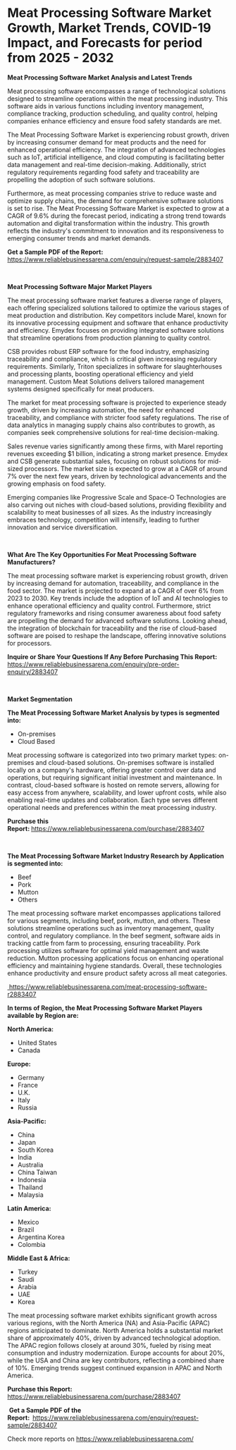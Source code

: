 <p><h1>Meat Processing Software Market Growth, Market Trends, COVID-19 Impact, and Forecasts for period from 2025 - 2032</h1></p><p><strong>Meat Processing Software Market Analysis and Latest Trends</strong></p>
<p><p>Meat processing software encompasses a range of technological solutions designed to streamline operations within the meat processing industry. This software aids in various functions including inventory management, compliance tracking, production scheduling, and quality control, helping companies enhance efficiency and ensure food safety standards are met.</p><p>The Meat Processing Software Market is experiencing robust growth, driven by increasing consumer demand for meat products and the need for enhanced operational efficiency. The integration of advanced technologies such as IoT, artificial intelligence, and cloud computing is facilitating better data management and real-time decision-making. Additionally, strict regulatory requirements regarding food safety and traceability are propelling the adoption of such software solutions.</p><p>Furthermore, as meat processing companies strive to reduce waste and optimize supply chains, the demand for comprehensive software solutions is set to rise. The Meat Processing Software Market is expected to grow at a CAGR of 9.6% during the forecast period, indicating a strong trend towards automation and digital transformation within the industry. This growth reflects the industry's commitment to innovation and its responsiveness to emerging consumer trends and market demands.</p></p>
<p><strong>Get a Sample PDF of the Report:&nbsp;</strong> <a href="https://www.reliablebusinessarena.com/enquiry/request-sample/2883407?utm_campaign=2396&utm_medium=2&utm_source=Github&utm_content=ia&utm_term=13032025&utm_id=meat-processing-software">https://www.reliablebusinessarena.com/enquiry/request-sample/2883407</a></p>
<p>&nbsp;</p>
<p><strong>Meat Processing Software Major Market Players</strong></p>
<p><p>The meat processing software market features a diverse range of players, each offering specialized solutions tailored to optimize the various stages of meat production and distribution. Key competitors include Marel, known for its innovative processing equipment and software that enhance productivity and efficiency. Emydex focuses on providing integrated software solutions that streamline operations from production planning to quality control. </p><p>CSB provides robust ERP software for the food industry, emphasizing traceability and compliance, which is critical given increasing regulatory requirements. Similarly, Triton specializes in software for slaughterhouses and processing plants, boosting operational efficiency and yield management. Custom Meat Solutions delivers tailored management systems designed specifically for meat producers.</p><p>The market for meat processing software is projected to experience steady growth, driven by increasing automation, the need for enhanced traceability, and compliance with stricter food safety regulations. The rise of data analytics in managing supply chains also contributes to growth, as companies seek comprehensive solutions for real-time decision-making.</p><p>Sales revenue varies significantly among these firms, with Marel reporting revenues exceeding $1 billion, indicating a strong market presence. Emydex and CSB generate substantial sales, focusing on robust solutions for mid-sized processors. The market size is expected to grow at a CAGR of around 7% over the next few years, driven by technological advancements and the growing emphasis on food safety.</p><p>Emerging companies like Progressive Scale and Space-O Technologies are also carving out niches with cloud-based solutions, providing flexibility and scalability to meat businesses of all sizes. As the industry increasingly embraces technology, competition will intensify, leading to further innovation and service diversification.</p></p>
<p>&nbsp;</p>
<p><strong>What Are The Key Opportunities For Meat Processing Software Manufacturers?</strong></p>
<p><p>The meat processing software market is experiencing robust growth, driven by increasing demand for automation, traceability, and compliance in the food sector. The market is projected to expand at a CAGR of over 6% from 2023 to 2030. Key trends include the adoption of IoT and AI technologies to enhance operational efficiency and quality control. Furthermore, strict regulatory frameworks and rising consumer awareness about food safety are propelling the demand for advanced software solutions. Looking ahead, the integration of blockchain for traceability and the rise of cloud-based software are poised to reshape the landscape, offering innovative solutions for processors.</p></p>
<p><strong>Inquire or Share Your Questions If Any Before Purchasing This Report:</strong> <a href="https://www.reliablebusinessarena.com/enquiry/pre-order-enquiry/2883407?utm_campaign=2396&utm_medium=2&utm_source=Github&utm_content=ia&utm_term=13032025&utm_id=meat-processing-software">https://www.reliablebusinessarena.com/enquiry/pre-order-enquiry/2883407</a></p>
<p>&nbsp;</p>
<p><strong>Market Segmentation</strong></p>
<p><strong>The Meat Processing Software Market Analysis by types is segmented into:</strong></p>
<p><ul><li>On-premises</li><li>Cloud Based</li></ul></p>
<p><p>Meat processing software is categorized into two primary market types: on-premises and cloud-based solutions. On-premises software is installed locally on a company's hardware, offering greater control over data and operations, but requiring significant initial investment and maintenance. In contrast, cloud-based software is hosted on remote servers, allowing for easy access from anywhere, scalability, and lower upfront costs, while also enabling real-time updates and collaboration. Each type serves different operational needs and preferences within the meat processing industry.</p></p>
<p><strong>Purchase this Report:&nbsp;</strong><a href="https://www.reliablebusinessarena.com/purchase/2883407?utm_campaign=2396&utm_medium=2&utm_source=Github&utm_content=ia&utm_term=13032025&utm_id=meat-processing-software">https://www.reliablebusinessarena.com/purchase/2883407</a></p>
<p>&nbsp;</p>
<p><strong>The Meat Processing Software Market Industry Research by Application is segmented into:</strong></p>
<p><ul><li>Beef</li><li>Pork</li><li>Mutton</li><li>Others</li></ul></p>
<p><p>The meat processing software market encompasses applications tailored for various segments, including beef, pork, mutton, and others. These solutions streamline operations such as inventory management, quality control, and regulatory compliance. In the beef segment, software aids in tracking cattle from farm to processing, ensuring traceability. Pork processing utilizes software for optimal yield management and waste reduction. Mutton processing applications focus on enhancing operational efficiency and maintaining hygiene standards. Overall, these technologies enhance productivity and ensure product safety across all meat categories.</p></p>
<p><a href="https://www.reliablebusinessarena.com/meat-processing-software-r2883407?utm_campaign=2396&utm_medium=2&utm_source=Github&utm_content=ia&utm_term=13032025&utm_id=meat-processing-software">&nbsp;https://www.reliablebusinessarena.com/meat-processing-software-r2883407</a></p>
<p><strong>In terms of Region, the Meat Processing Software Market Players available by Region are:</strong></p>
<p>
    <p> <strong> North America: </strong>
        <ul>
            <li>United States</li>
            <li>Canada</li>
        </ul>
        </p> 
    <p> <strong> Europe: </strong>
        <ul>
            <li>Germany</li>
            <li>France</li>
            <li>U.K.</li>
            <li>Italy</li>
            <li>Russia</li>
        </ul>
        </p> 
    <p> <strong> Asia-Pacific: </strong>
        <ul>
            <li>China</li>
            <li>Japan</li>
            <li>South Korea</li>
            <li>India</li>
            <li>Australia</li>
            <li>China Taiwan</li>
            <li>Indonesia</li>
            <li>Thailand</li>
            <li>Malaysia</li>
        </ul>
        </p> 
    <p> <strong> Latin America: </strong>
        <ul>
            <li>Mexico</li>
            <li>Brazil</li>
            <li>Argentina Korea</li>
            <li>Colombia</li>
        </ul>
        </p> 
    <p> <strong> Middle East & Africa: </strong>
        <ul>
            <li>Turkey</li>
            <li>Saudi</li>
            <li>Arabia</li>
            <li>UAE</li>
            <li>Korea</li>
        </ul>
    </p>
    </p>
<p><p>The meat processing software market exhibits significant growth across various regions, with the North America (NA) and Asia-Pacific (APAC) regions anticipated to dominate. North America holds a substantial market share of approximately 40%, driven by advanced technological adoption. The APAC region follows closely at around 30%, fueled by rising meat consumption and industry modernization. Europe accounts for about 20%, while the USA and China are key contributors, reflecting a combined share of 10%. Emerging trends suggest continued expansion in APAC and North America.</p></p>
<p><strong>Purchase this Report: </strong><a href="https://www.reliablebusinessarena.com/purchase/2883407?utm_campaign=2396&utm_medium=2&utm_source=Github&utm_content=ia&utm_term=13032025&utm_id=meat-processing-software">https://www.reliablebusinessarena.com/purchase/2883407</a></p>
<p>&nbsp;<strong>Get a Sample PDF of the Report:&nbsp;&nbsp;</strong><a href="https://www.reliablebusinessarena.com/enquiry/request-sample/2883407?utm_campaign=2396&utm_medium=2&utm_source=Github&utm_content=ia&utm_term=13032025&utm_id=meat-processing-software">https://www.reliablebusinessarena.com/enquiry/request-sample/2883407</a></p>
<p><strong></strong></p>
<p>Check more reports on <a href="https://www.reliablebusinessarena.com/?utm_campaign=2396&utm_medium=2&utm_source=Github&utm_content=ia&utm_term=13032025&utm_id=meat-processing-software">https://www.reliablebusinessarena.com/</a></p>